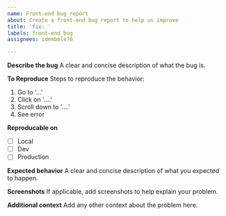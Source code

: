 ```yaml
---
name: Front-end bug report
about: Create a front-end bug report to help us improve
title: 'fix: '
labels: front-end bug
assignees: idembele70

---
```


**Describe the bug**
A clear and concise description of what the bug is.

**To Reproduce**
Steps to reproduce the behavior:
1. Go to '...'
2. Click on '....'
3. Scroll down to '....'
4. See error

**Reproducable on**
* [ ] Local
* [ ] Dev
* [ ] Production

**Expected behavior**
A clear and concise description of what you expected to happen.

**Screenshots**
If applicable, add screenshots to help explain your problem.

**Additional context**
Add any other context about the problem here.